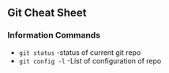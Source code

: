 ## Git Cheat Sheet

### Information Commands

* `git status` -status of current git repo
* `git config -l` -List of configuration of repo
